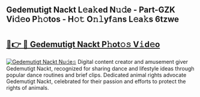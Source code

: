 ## Gedemutigt Nackt L𝚎a𝚔ed N𝚞𝚍e - Part-GZK Vi𝚍𝚎o P𝚑𝚘tos - H𝚘𝚝 O𝚗𝚕yf𝚊ns L𝚎a𝚔s 6tzwe

# <h2><a href="http://kf4z75.oniu.top/?m=Gedemutigt+Nackt">🔗👉 🔴 Gedemutigt Nackt P𝚑ot𝚘𝚜 V𝚒d𝚎o</a></h2>

[![Gedemutigt Nackt Nu𝚍e𝚜](https://i.imgur.com/0qMVB7G.gif)](http://kf4z75.oniu.top/?m=Gedemutigt+Nackt)
Digital content creator and amusement giver Gedemutigt Nackt, recognized for sharing dance and lifestyle ideas through popular dance routines and brief clips. Dedicated animal rights advocate Gedemutigt Nackt, celebrated for their passion and efforts to protect the rights of animals.  
